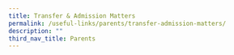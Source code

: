 ```yaml
---
title: Transfer & Admission Matters
permalink: /useful-links/parents/transfer-admission-matters/
description: ""
third_nav_title: Parents
---
```

